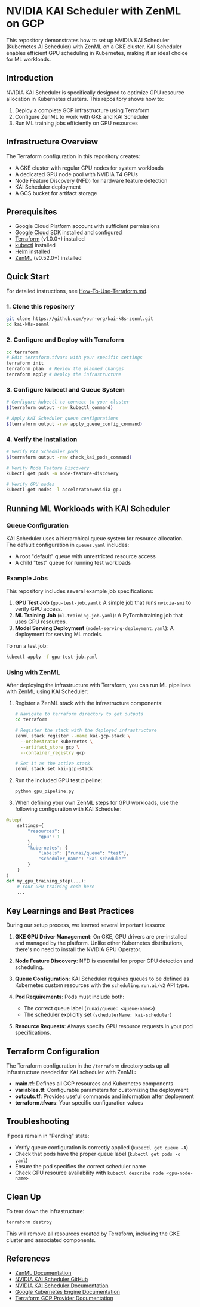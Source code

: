 # NVIDIA KAI Scheduler with ZenML on GCP

This repository demonstrates how to set up NVIDIA KAI Scheduler (Kubernetes AI Scheduler) with ZenML on a GKE cluster. KAI Scheduler enables efficient GPU scheduling in Kubernetes, making it an ideal choice for ML workloads.

## Introduction

NVIDIA KAI Scheduler is specifically designed to optimize GPU resource allocation in Kubernetes clusters. This repository shows how to:

1. Deploy a complete GCP infrastructure using Terraform
2. Configure ZenML to work with GKE and KAI Scheduler
3. Run ML training jobs efficiently on GPU resources

## Infrastructure Overview

The Terraform configuration in this repository creates:

- A GKE cluster with regular CPU nodes for system workloads
- A dedicated GPU node pool with NVIDIA T4 GPUs
- Node Feature Discovery (NFD) for hardware feature detection
- KAI Scheduler deployment
- A GCS bucket for artifact storage

## Prerequisites

- Google Cloud Platform account with sufficient permissions
- [Google Cloud SDK](https://cloud.google.com/sdk/docs/install) installed and configured
- [Terraform](https://www.terraform.io/downloads.html) (v1.0.0+) installed
- [kubectl](https://kubernetes.io/docs/tasks/tools/install-kubectl/) installed
- [Helm](https://helm.sh/docs/intro/install/) installed
- [ZenML](https://docs.zenml.io/getting-started/installation) (v0.52.0+) installed

## Quick Start

For detailed instructions, see [How-To-Use-Terraform.md](How-To-Use-Terraform.md).

### 1. Clone this repository

```bash
git clone https://github.com/your-org/kai-k8s-zenml.git
cd kai-k8s-zenml
```

### 2. Configure and Deploy with Terraform

```bash
cd terraform
# Edit terraform.tfvars with your specific settings
terraform init
terraform plan  # Review the planned changes
terraform apply # Deploy the infrastructure
```

### 3. Configure kubectl and Queue System

```bash
# Configure kubectl to connect to your cluster
$(terraform output -raw kubectl_command)

# Apply KAI Scheduler queue configurations
$(terraform output -raw apply_queue_config_command)
```

### 4. Verify the installation

```bash
# Verify KAI Scheduler pods
$(terraform output -raw check_kai_pods_command)

# Verify Node Feature Discovery
kubectl get pods -n node-feature-discovery

# Verify GPU nodes
kubectl get nodes -l accelerator=nvidia-gpu
```

## Running ML Workloads with KAI Scheduler

### Queue Configuration

KAI Scheduler uses a hierarchical queue system for resource allocation. The default configuration in `queues.yaml` includes:

- A root "default" queue with unrestricted resource access
- A child "test" queue for running test workloads

### Example Jobs

This repository includes several example job specifications:

1. **GPU Test Job** (`gpu-test-job.yaml`): A simple job that runs `nvidia-smi` to verify GPU access.
2. **ML Training Job** (`ml-training-job.yaml`): A PyTorch training job that uses GPU resources.
3. **Model Serving Deployment** (`model-serving-deployment.yaml`): A deployment for serving ML models.

To run a test job:

```bash
kubectl apply -f gpu-test-job.yaml
```

### Using with ZenML

After deploying the infrastructure with Terraform, you can run ML pipelines with ZenML using KAI Scheduler:

1. Register a ZenML stack with the infrastructure components:
   ```bash
   # Navigate to terraform directory to get outputs
   cd terraform

   # Register the stack with the deployed infrastructure
   zenml stack register --name kai-gcp-stack \
     --orchestrator kubernetes \
     --artifact_store gcp \
     --container_registry gcp

   # Set it as the active stack
   zenml stack set kai-gcp-stack
   ```

2. Run the included GPU test pipeline:
   ```bash
   python gpu_pipeline.py
   ```

3. When defining your own ZenML steps for GPU workloads, use the following configuration with KAI Scheduler:

```python
@step(
    settings={
        "resources": {
            "gpu": 1
        },
        "kubernetes": {
            "labels": {"runai/queue": "test"},
            "scheduler_name": "kai-scheduler"
        }
    }
)
def my_gpu_training_step(...):
    # Your GPU training code here
    ...
```

## Key Learnings and Best Practices

During our setup process, we learned several important lessons:

1. **GKE GPU Driver Management**: On GKE, GPU drivers are pre-installed and managed by the platform. Unlike other Kubernetes distributions, there's no need to install the NVIDIA GPU Operator.

2. **Node Feature Discovery**: NFD is essential for proper GPU detection and scheduling.

3. **Queue Configuration**: KAI Scheduler requires queues to be defined as Kubernetes custom resources with the `scheduling.run.ai/v2` API type.

4. **Pod Requirements**: Pods must include both:
   - The correct queue label (`runai/queue: <queue-name>`)
   - The scheduler explicitly set (`schedulerName: kai-scheduler`)

5. **Resource Requests**: Always specify GPU resource requests in your pod specifications.

## Terraform Configuration

The Terraform configuration in the `/terraform` directory sets up all infrastructure needed for KAI scheduler with ZenML:

- **main.tf**: Defines all GCP resources and Kubernetes components
- **variables.tf**: Configurable parameters for customizing the deployment
- **outputs.tf**: Provides useful commands and information after deployment
- **terraform.tfvars**: Your specific configuration values

## Troubleshooting

If pods remain in "Pending" state:
- Verify queue configuration is correctly applied (`kubectl get queue -A`)
- Check that pods have the proper queue label (`kubectl get pods -o yaml`)
- Ensure the pod specifies the correct scheduler name
- Check GPU resource availability with `kubectl describe node <gpu-node-name>`

## Clean Up

To tear down the infrastructure:

```bash
terraform destroy
```

This will remove all resources created by Terraform, including the GKE cluster and associated components.

## References

- [ZenML Documentation](https://docs.zenml.io/)
- [NVIDIA KAI Scheduler GitHub](https://github.com/NVIDIA/kai-scheduler)
- [NVIDIA KAI Scheduler Documentation](https://docs.nvidia.com/kai-scheduler/index.html)
- [Google Kubernetes Engine Documentation](https://cloud.google.com/kubernetes-engine/docs)
- [Terraform GCP Provider Documentation](https://registry.terraform.io/providers/hashicorp/google/latest/docs)